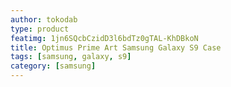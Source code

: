 ```yaml
---
author: tokodab
type: product
featimg: 1jn6SQcbCzidD3l6bdTz0gTAL-KhDBkoN
title: Optimus Prime Art Samsung Galaxy S9 Case
tags: [samsung, galaxy, s9]
category: [samsung]
---
```

